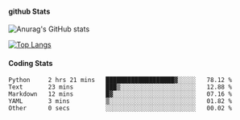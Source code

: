 #### github Stats
![Anurag's GitHub stats](https://github-readme-stats.vercel.app/api?username=reduhq&theme=react&show_icons=true&hide=contribs,prs)

[![Top Langs](https://github-readme-stats.vercel.app/api/top-langs/?username=reduhq&layout=compact&theme=react)](https://github.com/anuraghazra/github-readme-stats)

#### Coding Stats
<!--START_SECTION:waka-->

```text
Python     2 hrs 21 mins   ███████████████████▓░░░░░   78.12 %
Text       23 mins         ███▒░░░░░░░░░░░░░░░░░░░░░   12.88 %
Markdown   12 mins         █▓░░░░░░░░░░░░░░░░░░░░░░░   07.16 %
YAML       3 mins          ▒░░░░░░░░░░░░░░░░░░░░░░░░   01.82 %
Other      0 secs          ░░░░░░░░░░░░░░░░░░░░░░░░░   00.02 %
```

<!--END_SECTION:waka-->